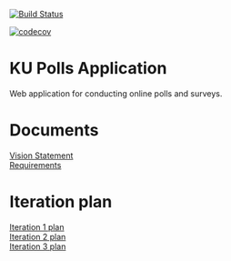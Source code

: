 [![Build Status](https://travis-ci.com/bhatara007/ku-polls.svg?branch=master)](https://travis-ci.com/bhatara007/ku-polls)

[![codecov](https://codecov.io/gh/bhatara007/ku-polls/branch/master/graph/badge.svg)](https://codecov.io/gh/bhatara007/ku-polls)
# KU Polls Application
Web application for conducting online polls and surveys.

# Documents

[Vision Statement](https://github.com/bhatara007/ku-polls/wiki/Vision-of-KU-Poll-Application)    
[Requirements](https://github.com/bhatara007/ku-polls/wiki/Requirements)

# Iteration plan

[Iteration 1 plan](https://github.com/bhatara007/ku-polls/wiki/Iteration-1-plan)    
[Iteration 2 plan](https://github.com/bhatara007/ku-polls/wiki/Iteration-2-plan)    
[Iteration 3 plan](https://github.com/bhatara007/ku-polls/wiki/Iteration-3-plan)    
